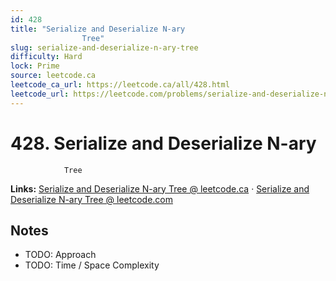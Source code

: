```yaml
--- 
id: 428
title: "Serialize and Deserialize N-ary
                Tree"
slug: serialize-and-deserialize-n-ary-tree
difficulty: Hard
lock: Prime
source: leetcode.ca
leetcode_ca_url: https://leetcode.ca/all/428.html
leetcode_url: https://leetcode.com/problems/serialize-and-deserialize-n-ary-tree/
---
```


# 428. Serialize and Deserialize N-ary
                Tree

**Links:** [Serialize and Deserialize N-ary
                Tree @ leetcode.ca](https://leetcode.ca/all/428.html) · [Serialize and Deserialize N-ary
                Tree @ leetcode.com](https://leetcode.com/problems/serialize-and-deserialize-n-ary-tree/)

## Notes
- TODO: Approach
- TODO: Time / Space Complexity
